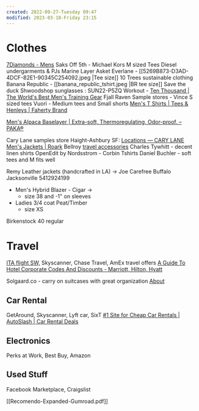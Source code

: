 ```yaml
---
created: 2022-09-27-Tuesday 09:47
modified: 2023-03-10-Friday 23:15
---
```


# Clothes

[7Diamonds - Mens](https://www.7diamonds.com/collections/the-one-only-sale-mens?variation=A&_kx=Aw1MLuG5kCB54Dy4s8TZ-eKJSLIyLS72l4eh1FnAE9k%3D.TSt5zk)
Saks Off 5th -
	Michael Kors M sized Tees
	Diesel undergarments & PJs
Marine Layer
Asket
Everlane - [[5269B873-D3AD-4DCF-82E1-90345C254092.jpeg |Tee size]]
10 Trees sustainable clothing
Banana Republic - [[banana_republic_tshirt.jpeg |BR tee size]]
Save the duck
Shwoodshop sunglasses : SUN22-P5ZQ
Workout - [Ten Thousand | The World's Best Men's Training Gear](https://www.tenthousand.cc/)
Fjall Raven
Sample stores - Vince S sized tees
Vuori - Medium tees and Small shorts
[Men's T Shirts | Tees & Henleys | Faherty Brand](https://fahertybrand.com/collections/mens-tees-henleys)

[Men's Alpaca Baselayer | Extra-soft, Thermoregulating, Odor-proof. – PAKA®](https://www.pakaapparel.com/products/mens-baselayer)

Cary Lane samples store Haight-Ashbury SF: [Locations — CARY LANE](https://www.carylanesf.com/locations)
[Men's Jackets | Roark](https://roark.com/collections/mens-jackets)
Bellroy [travel accessories](https://bellroy.com/products/category/accessories/toiletry-bags) 
Charles Tywhitt - decent linen shirts
OpenEdit by Nordsstrom - Corbin Tshirts
Daniel Buchler - soft tees and M fits well 

Remy Leather jackets (handcrafted in LA) -> Joe Carefree Buffalo Jacksonville 5412924199
- Men's Hybrid Blazer - Cigar -> 
	- size 38 and -1" on sleeves
- Ladies 3/4 coat Peat/Timber
	- size XS

Birkenstock 40 regular

# Travel

[ITA flight SW,](https://angular-matrix.appspot.com/search?options.allowAirportChanges=true&options.cabin=COACH&options.extraStops=1&options.showOnlyAvailable=true&options.stops=-1&pax.adults=1&slices%5B0%5D.dates.departureDate=2022-07-19&slices%5B0%5D.dates.duration=7&slices%5B0%5D.dates.searchType=specific&slices%5B0%5D.dest%5B0%5D=PVR&slices%5B0%5D.origin%5B0%5D=SFO&type=round-trip&slices%5B0%5D.dates.returnDate=2022-07-26) Skyscanner, Chase Travel, AmEx travel offers
[A Guide To Hotel Corporate Codes And Discounts - Marriott, Hilton, Hyatt](https://travelseason.com/hotels/hotel-corporate-codes/)

Solgaard.co - carry on suitcases with great organization
[About](https://dalygoods.com/pages/about)
## Car Rental

GetAround, Skyscanner, Lyft car, SixT
[#1 Site for Cheap Car Rentals | AutoSlash | Car Rental Deals](https://www.autoslash.com/?utm_source=substack&utm_medium=email)

## Electronics

Perks at Work, Best Buy, Amazon

## Used Stuff

Facebook Marketplace, Craigslist

[[Recomendo-Expanded-Gumroad.pdf]]